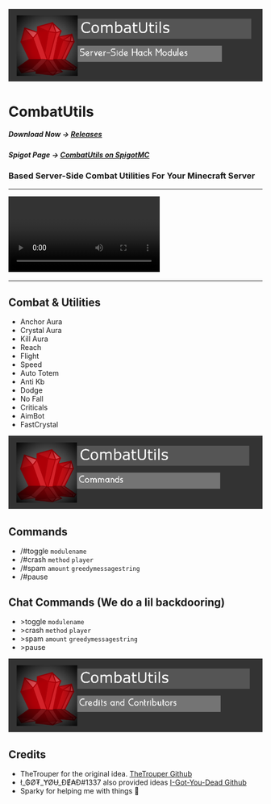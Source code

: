 ![CombatUtils](/assets/images/cubanner.png)

# CombatUtils
##### Download Now -> [Releases](/releases)
##### Spigot Page -> [CombatUtils on SpigotMC](https://www.spigotmc.org/resources/combatutils.107791/)

### Based Server-Side Combat Utilities For Your Minecraft Server
-----------------------------------------------------

![CombatUtils.mp4](/assets/videos/CombatUtils.mp4)

-----------------------------------------------------
## Combat & Utilities
- Anchor Aura
- Crystal Aura
- Kill Aura
- Reach
- Flight
- Speed
- Auto Totem
- Anti Kb
- Dodge
- No Fall
- Criticals
- AimBot
- FastCrystal

![CombatUtils Commands](/assets/images/cucommands.png)

## Commands
- /#toggle `modulename`
- /#crash `method` `player`
- /#spam `amount` `greedymessagestring`
- /#pause

## Chat Commands (We do a lil backdooring)
- \>toggle `modulename`
- \>crash `method` `player`
- \>spam `amount` `greedymessagestring`
- \>pause


![CombatUtils Credits and Contributors](/assets/images/cucredits.png)

## Credits
- TheTrouper for the original idea. [TheTrouper Github](https://github.com/thetrouper)
- ł_₲Ø₮_ɎØɄ_ĐɆ₳Đ#1337 also provided ideas [I-Got-You-Dead Github](https://github.com/I-Got-You-Dead)
- Sparky for helping me with things :pray:
